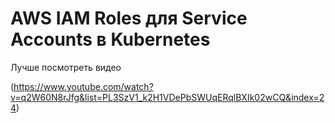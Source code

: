 # AWS IAM Roles для Service Accounts в Kubernetes

Лучше посмотреть видео

(https://www.youtube.com/watch?v=q2W60N8rJfg&list=PL3SzV1_k2H1VDePbSWUqERqlBXIk02wCQ&index=24)
